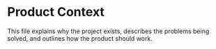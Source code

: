 # Product Context

This file explains why the project exists, describes the problems being solved, and outlines how the product should work.
